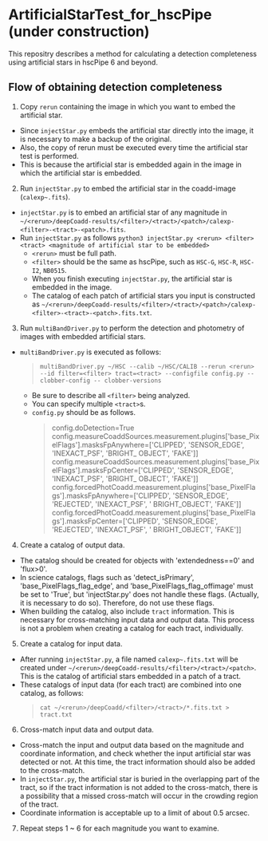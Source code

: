 # ArtificialStarTest_for_hscPipe (under construction)
This repositry describes a method for calculating a detection completeness using artificial stars in hscPipe 6 and beyond.

## Flow of obtaining detection completeness
1. Copy `rerun` containing the image in which you want to embed the artificial star.
  - Since `injectStar.py` embeds the artificial star directly into the image, it is necessary to make a backup of the original.
  - Also, the copy of rerun must be executed every time the artificial star test is performed.
  - This is because the artificial star is embedded again in the image in which the artificial star is embedded.
 
2. Run `injectStar.py` to embed the artificial star in the coadd-image (`calexp~.fits`).
  - `injectStar.py` is to embed an artificial star of any magnitude in `~/<rerun>/deepCoadd-results/<filter>/<tract>/<patch>/calexp-<filter>-<tract>-<patch>.fits`.
  - Run `injectStar.py` as follows
    `python3 injectStar.py <rerun> <filter> <tract> <magnitude of artificial star to be embedded>`
    - `<rerun>` must be full path.
    - `<filter>` should be the same as hscPipe, such as `HSC-G`, `HSC-R`, `HSC-I2`, `NB0515`.
    - When you finish executing `injectStar.py`, the artificial star is embedded in the image.
    - The catalog of each patch of artificial stars you input is constructed as `~/<rerun>/deepCoadd-results/<filter>/<tract>/<patch>/calexp-<filter>-<tract>-<patch>.fits.txt`.

3. Run `multiBandDriver.py` to perform the detection and photometry of images with embedded artificial stars.
  - `multiBandDriver.py` is executed as follows:
    > `multiBandDriver.py ~/HSC --calib ~/HSC/CALIB --rerun <rerun> --id filter=<filter> tract=<tract> --configfile config.py --clobber-config -- clobber-versions`
    - Be sure to describe all `<filter>` being analyzed.
    - You can specify multiple `<tract>`s.
    - `config.py` should be as follows.
      > config.doDetection=True
      > config.measureCoaddSources.measurement.plugins['base_PixelFlags'].masksFpAnywhere=['CLIPPED', 'SENSOR_EDGE', 'INEXACT_PSF', 'BRIGHT_ OBJECT', 'FAKE']]
      > config.measureCoaddSources.measurement.plugins['base_PixelFlags'].masksFpCenter=['CLIPPED', 'SENSOR_EDGE', 'INEXACT_PSF', 'BRIGHT_ OBJECT', 'FAKE']]
      > config.forcedPhotCoadd.measurement.plugins['base_PixelFlags'].masksFpAnywhere=['CLIPPED', 'SENSOR_EDGE', 'REJECTED', 'INEXACT_PSF', ' BRIGHT_OBJECT', 'FAKE']]
      > config.forcedPhotCoadd.measurement.plugins['base_PixelFlags'].masksFpCenter=['CLIPPED', 'SENSOR_EDGE', 'REJECTED', 'INEXACT_PSF', ' BRIGHT_OBJECT', 'FAKE']]

4. Create a catalog of output data.
  - The catalog should be created for objects with 'extendedness==0' and 'flux>0'.
  - In science catalogs, flags such as 'detect_isPrimary', 'base_PixelFlags_flag_edge', and 'base_PixelFlags_flag_offimage' must be set to 'True', but 'injectStar.py' does not handle these flags. (Actually, it is necessary to do so). Therefore, do not use these flags.
  - When building the catalog, also include `tract` information. This is necessary for cross-matching input data and output data. This process is not a problem when creating a catalog for each tract, individually.
 
5. Create a catalog for input data.
  - After running `injectStar.py`, a file named `calexp~.fits.txt` will be created under `~/<rerun>/deepCoadd-results/<filter>/<tract>/<patch>`. This is the catalog of artificial stars embedded in a patch of a tract.
  - These catalogs of input data (for each tract) are combined into one catalog, as follows:
    > `cat ~/<rerun>/deepCoadd/<filter>/<tract>/*.fits.txt > tract.txt`

6. Cross-match input data and output data.
  - Cross-match the input and output data based on the magnitude and coordinate information, and check whether the input artificial star was detected or not. At this time, the tract information should also be added to the cross-match.
  - In `injectStar.py`, the artificial star is buried in the overlapping part of the tract, so if the tract information is not added to the cross-match, there is a possibility that a missed cross-match will occur in the crowding region of the tract.
  - Coordinate information is acceptable up to a limit of about 0.5 arcsec.

7. Repeat steps 1 ~ 6 for each magnitude you want to examine.
